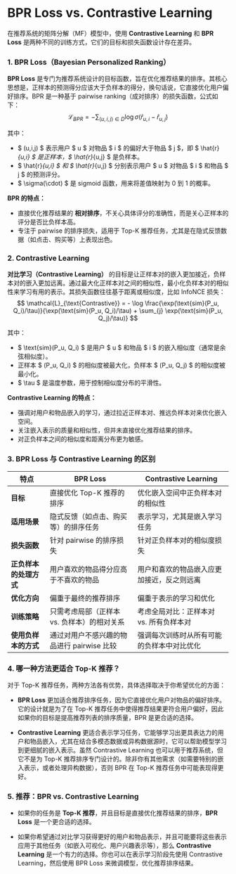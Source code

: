 # BPR Loss vs. Contrastive Learning

在推荐系统的矩阵分解（MF）模型中，使用 **Contrastive Learning** 和 **BPR Loss** 是两种不同的训练方式，它们的目标和损失函数设计存在差异。

### 1. **BPR Loss（Bayesian Personalized Ranking）**

**BPR Loss** 是专门为推荐系统设计的目标函数，旨在优化推荐结果的排序。其核心思想是，正样本的预测得分应该大于负样本的得分，换句话说，它直接优化用户偏好排序。BPR 是一种基于 pairwise ranking（成对排序）的损失函数，公式如下：
$$
\mathcal{L}_{BPR} = -\sum_{(u,i,j) \in D} \log \sigma(\hat{r}_{u,i} - \hat{r}_{u,j})
$$


其中：

- $ (u,i,j) $ 表示用户 $ u $ 对物品 $ i $ 的偏好大于物品 $ j $，即 $ \hat{r}_{u,i} $ 是正样本，$ \hat{r}_{u,j} $ 是负样本。
- $ \hat{r}_{u,i} $ 和 $ \hat{r}_{u,j} $ 分别表示用户 $ u $ 对物品 $ i $ 和物品 $ j $ 的预测评分。
- $ \sigma(\cdot) $ 是 sigmoid 函数，用来将差值映射为 0 到 1 的概率。

**BPR 的特点：**

- 直接优化推荐结果的 **相对排序**，不关心具体评分的准确性，而是关心正样本的评分是否比负样本高。
- 专注于 pairwise 的排序损失，适用于 Top-K 推荐任务，尤其是在隐式反馈数据（如点击、购买等）上表现出色。

### 2. **Contrastive Learning**

**对比学习（Contrastive Learning）** 的目标是让正样本对的嵌入更加接近，负样本对的嵌入更加远离。通过最大化正样本对之间的相似性，最小化负样本对的相似性来学习有用的表示。其损失函数往往基于距离或相似度，比如 InfoNCE 损失：
$$
\mathcal{L}_{\text{Contrastive}} = - \log \frac{\exp(\text{sim}(P_u, Q_i)/\tau)}{\exp(\text{sim}(P_u, Q_i)/\tau) + \sum_{j} \exp(\text{sim}(P_u, Q_j)/\tau)}
$$


其中：

- $ \text{sim}(P_u, Q_i) $ 是用户 $ u $ 和物品 $ i $ 的嵌入相似度（通常是余弦相似度）。
- 正样本 $ (P_u, Q_i) $ 的相似度被最大化，负样本 $ (P_u, Q_j) $ 的相似度被最小化。
- $ \tau $ 是温度参数，用于控制相似度分布的平滑性。

**Contrastive Learning 的特点：**

- 强调对用户和物品嵌入的学习，通过拉近正样本对、推远负样本对来优化嵌入空间。
- 关注嵌入表示的质量和相似性，但并未直接优化推荐结果的排序。
- 对正负样本之间的相似度和距离分布更为敏感。

### 3. **BPR Loss 与 Contrastive Learning 的区别**

| 特点                   | BPR Loss                                    | Contrastive Learning                       |
| ---------------------- | ------------------------------------------- | ------------------------------------------ |
| **目标**               | 直接优化 Top-K 推荐的排序                   | 优化嵌入空间中正负样本对的相似性           |
| **适用场景**           | 隐式反馈（如点击、购买等）的排序任务        | 表示学习，尤其是嵌入学习任务               |
| **损失函数**           | 针对 pairwise 的排序损失                    | 针对正负样本对的相似度损失                 |
| **正负样本的处理方式** | 用户喜欢的物品得分应高于不喜欢的物品        | 用户和喜欢的物品嵌入应更加接近，反之则远离 |
| **优化方向**           | 偏重于最终的推荐排序                        | 偏重于表示的学习和优化                     |
| **训练策略**           | 只需考虑局部（正样本 vs. 负样本）的相对关系 | 考虑全局对比：正样本对 vs. 所有负样本对    |
| **使用负样本的方式**   | 通过对用户不感兴趣的物品进行 pairwise 比较  | 强调每次训练时从所有可能的负样本中对比优化 |

### 4. **哪一种方法更适合 Top-K 推荐？**

对于 Top-K 推荐任务，两种方法各有优势，具体选择取决于你希望优化的方面：

- **BPR Loss** 更加适合推荐排序任务，因为它直接优化用户对物品的偏好排序。它的设计就是为了在 Top-K 推荐任务中使得推荐结果更符合用户偏好，因此如果你的目标是提高推荐列表的排序质量，BPR 是更合适的选择。

- **Contrastive Learning** 更适合表示学习任务，它能够学习出更具表达力的用户和物品嵌入，尤其在结合多模态数据或异构数据源时，它可以帮助模型学习到更细腻的嵌入表示。虽然 Contrastive Learning 也可以用于推荐系统，但它不是为 Top-K 推荐排序专门设计的。除非你有其他需求（如需要特别的嵌入表示，或者处理异构数据），否则 BPR 在 Top-K 推荐任务中可能表现得更好。

### 5. **推荐：BPR vs. Contrastive Learning**

- 如果你的任务是 **Top-K 推荐**，并且目标是直接优化推荐结果的排序，**BPR Loss** 是一个更合适的选择。

- 如果你希望通过对比学习获得更好的用户和物品表示，并且可能要将这些表示应用于其他任务（如嵌入可视化、用户兴趣表示等），那么 **Contrastive Learning** 是一个有力的选择。你也可以在表示学习阶段先使用 Contrastive Learning，然后使用 BPR Loss 来微调模型，优化推荐排序结果。